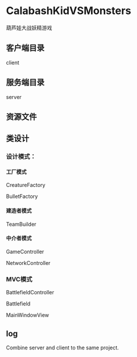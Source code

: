 # CalabashKidVSMonsters
葫芦娃大战妖精游戏

## 客户端目录

client

## 服务端目录

server

## 资源文件



## 类设计

### 设计模式：

#### 工厂模式

CreatureFactory

BulletFactory

#### 建造者模式

TeamBuilder

#### 中介者模式

GameController

NetworkController

### MVC模式

BattlefieldController

Battlefield

MainWindowView

## log
Combine server and client to the same project.

